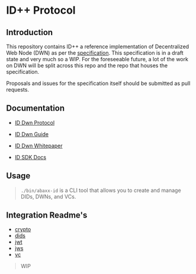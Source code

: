 # ID++ Protocol

<!-- @format -->

## Introduction

This repository contains ID++ a reference implementation of Decentralized Web Node (DWN) as per the [specification](https://identity.foundation/decentralized-web-node/spec/). This specification is in a draft state and very much so a WIP. For the foreseeable future, a lot of the work on DWN will be split across this repo and the repo that houses the specification.

Proposals and issues for the specification itself should be submitted as pull requests.

## Documentation

* [ID Dwn Protocol](docs/id-dwn-protocol.md)

* [ID Dwn Guide](docs/id-dwn-guide.md)

* [ID Dwn Whitepaper](wp.pdf)

* [ID SDK Docs](https://dwnprotocol.gitbook.io/id++-sdk-docs)

## Usage

> `./bin/abaxx-id` is a CLI tool that allows you to create and manage DIDs, DWNs, and VCs.

## Integration Readme's

* [crypto](./internal/crypto/README.md)
* [dids](./internal/dids/README.md)
* [jwt](./internal/jwt/README.md)
* [jws](./internal/jws/README.md)
* [vc](./internal/vc/README.md)

> WIP
